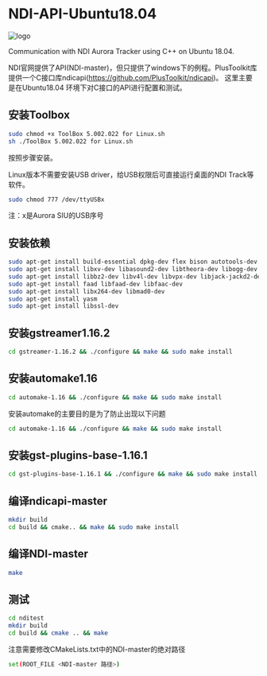 # NDI-API-Ubuntu18.04
![logo](https://img.shields.io/badge/ubuntu18.04-build%20pass-green?logo=ubuntu) 

Communication with NDI Aurora Tracker using C++ on Ubuntu 18.04.

NDI官网提供了API(NDI-master)，但只提供了windows下的例程。PlusToolkit库提供一个C接口库ndicapi(https://github.com/PlusToolkit/ndicapi)。
这里主要是在Ubuntu18.04 环境下对C接口的API进行配置和测试。

## 安装Toolbox
```bash
sudo chmod +x ToolBox 5.002.022 for Linux.sh
sh ./ToolBox 5.002.022 for Linux.sh
```
按照步骤安装。

Linux版本不需要安装USB driver，给USB权限后可直接运行桌面的NDI Track等软件。
```bash
sudo chmod 777 /dev/ttyUSBx
```
注：x是Aurora SIU的USB序号
## 安装依赖
```bash
sudo apt-get install build-essential dpkg-dev flex bison autotools-dev automake liborc-dev autopoint libtool gtk-doc-tools
sudo apt-get install libxv-dev libasound2-dev libtheora-dev libogg-dev libvorbis-dev
sudo apt-get install libbz2-dev libv4l-dev libvpx-dev libjack-jackd2-dev libsoup2.4-dev libpulse-dev
sudo apt-get install faad libfaad-dev libfaac-dev
sudo apt-get install libx264-dev libmad0-dev
sudo apt-get install yasm
sudo apt-get install libssl-dev
```

## 安装gstreamer1.16.2

```bash
cd gstreamer-1.16.2 && ./configure && make && sudo make install
```

## 安装automake1.16
```bash
cd automake-1.16 && ./configure && make && sudo make install
```
安装automake的主要目的是为了防止出现以下问题
```bash
cd automake-1.16 && ./configure && make && sudo make install
```
## 安装gst-plugins-base-1.16.1
```bash
cd gst-plugins-base-1.16.1 && ./configure && make && sudo make install
```
## 编译ndicapi-master
```bash
mkdir build
cd build && cmake.. && make && sudo make install
```
## 编译NDI-master
```bash
make
```
## 测试
```bash
cd nditest
mkdir build
cd build && cmake .. && make
```
注意需要修改CMakeLists.txt中的NDI-master的绝对路径
```bash
set(ROOT_FILE <NDI-master 路径>)
```
